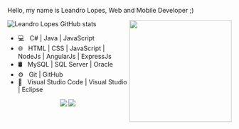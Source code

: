 Hello, my name is Leandro Lopes, Web and Mobile Developer ;)


<img align='right' src="https://media.giphy.com/media/M9gbBd9nbDrOTu1Mqx/giphy.gif" width="230">

![Leandro Lopes GitHub stats](https://github-readme-stats.vercel.app/api?username=leandrolopes-7&theme=blue-green&show_icons=true)


- 💻 &nbsp; C# | Java | JavaScript  
- 🌐 &nbsp; HTML | CSS | JavaScript | NodeJs | AngularJs | ExpressJs
- 🛢 &nbsp; MySQL | SQL Server | Oracle
- ⚙️ &nbsp; Git | GitHub 
- 🔧 &nbsp; Visual Studio Code | Visual Studio | Eclipse 

<p align="center">
<a href="https://www.linkedin.com/in/leandrolopes7/"><img src="https://img.shields.io/badge/linkedin-%230077B5.svg?&style=for-the-badge&logo=linkedin&logoColor=white"/></a>
<a href="https://instagram.com/leandrolopes_7"><img src="https://img.shields.io/badge/instagram-%23E4405F.svg?&style=for-the-badge&logo=instagram&logoColor=white"/></a>

</p>
<!--
**leandrolopes-7/leandrolopes-7** is a ✨ _special_ ✨ repository because its `README.md` (this file) appears on your GitHub profile.

Here are some ideas to get you started:

- 🔭 I’m currently working on ...
- 🌱 I’m currently learning ...
- 👯 I’m looking to collaborate on ...
- 🤔 I’m looking for help with ...
- 💬 Ask me about ...
- 📫 How to reach me: ...
- 😄 Pronouns: ...
- ⚡ Fun fact: ...
-->
